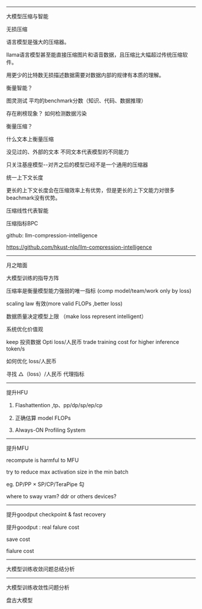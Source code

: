 





---

大模型压缩与智能


无损压缩



语言模型是强大的压缩器。

llama语言模型甚至能直接压缩图片和语音数据，且压缩比大幅超过传统压缩软件。






用更少的比特数无损描述数据需要对数据内部的规律有本质的理解。



衡量智能？

图灵测试
平均的benchmark分数（知识、代码、数据推理）

存在刷榜现象？  如何检测数据污染


衡量压缩？

什么文本上衡量压缩

没见过的、外部的文本
不同文本代表模型的不同能力



只关注基座模型--对齐之后的模型已经不是一个通用的压缩器

统一上下文长度

更长的上下文长度会在压缩效率上有优势，但是更长的上下文能力对很多beachmark没有优势。


压缩线性代表智能


压缩指标BPC



github: llm-compression-intelligence

https://github.com/hkust-nlp/llm-compression-intelligence

----

月之暗面



大模型训练的指导方阵


压缩率是衡量模型能力强弱的唯一指标 (comp model/team/work only by loss)

scaling law 有效(more valid FLOPs ,better loss)

数据质量决定模型上限 （make loss represent intelligent）



系统优化价值观

keep 投资数据
Opti  loss/人民币
trade training cost for higher inference token/s




如何优化 loss/人民币


寻找 △（loss）/人民币 代理指标





----
提升HFU 


1. Flashattention ,tp、pp/dp/sp/ep/cp

2. 正确估算 model FLOPs

3. Always-ON Profiling System



---

提升MFU 



recompute is harmful to MFU



try to reduce max activation size in the min batch

eg. DP/PP ×  SP/CP/TeraPipe 勾

where to sway vram? ddr or others devices?



--- 

提升goodput    checkpoint & fast recovery




提升goodput :  real falure cost


save cost


fialure cost



----------


大模型训练收敛问题总结分析


----


大模型训练收敛性问题分析

盘古大模型






















































































